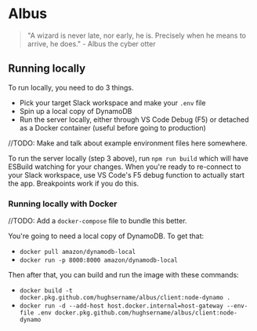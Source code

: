 # Albus

> "A wizard is never late, nor early, he is. Precisely when he means to arrive, he does." - Albus the cyber otter

## Running locally

To run locally, you need to do 3 things.

- Pick your target Slack workspace and make your `.env` file
- Spin up a local copy of DynamoDB
- Run the server locally, either through VS Code Debug (F5) or detached as a Docker container (useful before going to production)

//TODO: Make and talk about example environment files here somewhere.

To run the server locally (step 3 above), run `npm run build` which will have ESBuild watching for your changes. When you're ready to re-connect to your Slack workspace, use VS Code's F5 debug function to actually start the app. Breakpoints work if you do this.

### Running locally with Docker

//TODO: Add a `docker-compose` file to bundle this better.

You're going to need a local copy of DynamoDB. To get that:

- `docker pull amazon/dynamodb-local`
- `docker run -p 8000:8000 amazon/dynamodb-local`

Then after that, you can build and run the image with these commands:

- `docker build -t docker.pkg.github.com/hughsername/albus/client:node-dynamo .`
- `docker run -d --add-host host.docker.internal=host-gateway --env-file .env docker.pkg.github.com/hughsername/albus/client:node-dynamo`
